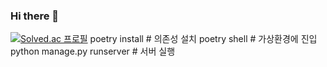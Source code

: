 ### Hi there 👋

[![Solved.ac
프로필](http://mazassumnida.wtf/api/v2/generate_badge?boj=백준아이디)](https://solved.ac/백준아이디)
poetry install             # 의존성 설치
poetry shell               # 가상환경에 진입
python manage.py runserver # 서버 실행
